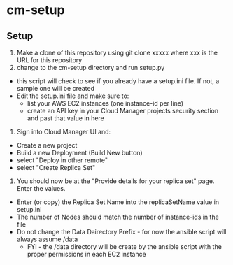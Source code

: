 # cm-setup

## Setup
1. Make a clone of this repository using git clone xxxxx where xxx is the URL for this repository
1. change to the cm-setup directory and run setup.py
- this script will check to see if you already have a setup.ini file.  If not, a sample one will be created
- Edit the setup.ini file and make sure to:
   - list your AWS EC2 instances (one instance-id per line)
   - create an API key in your Cloud Manager projects security section and past that value in here
1. Sign into Cloud Manager UI and:
- Create a new project
- Build a new Deployment (Build New button)
- select "Deploy in other remote"
- select "Create Replica Set"
1. You should now be at the "Provide details for your replica set" page.  Enter the values.
- Enter (or copy) the Replica Set Name into the replicaSetName value in setup.ini
- The number of Nodes should match the number of instance-ids in the file
- Do not change the Data Dairectory Prefix - for now the ansible script will always assume /data
  - FYI - the /data directory will be create by the ansible script with the proper permissions in each EC2 instance

  



